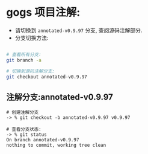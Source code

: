 
# gogs 项目注解:

- 请切换到 `annotated-v0.9.97` 分支, 查阅源码注解部分.
- 分支切换方法:

```bash

# 查看所有分支:
git branch -a

# 切换到源码注解分支:
git checkout annotated-v0.9.97 

```



## 注解分支:annotated-v0.9.97


```
# 创建注解分支
-> % git checkout -b annotated-v0.9.97 v0.9.97 

# 查看分支状态:
-> % git status 
On branch annotated-v0.9.97
nothing to commit, working tree clean


```


